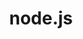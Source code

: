 ---
layout: tag-list
type: tag
title: node.js
slug: node.js
category: study
sidebar: false
order: 3
description: >
   node.js study
---